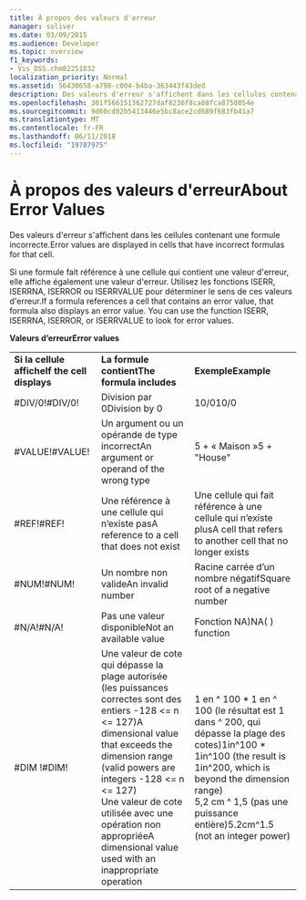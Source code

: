 ```yaml
---
title: À propos des valeurs d'erreur
manager: soliver
ms.date: 03/09/2015
ms.audience: Developer
ms.topic: overview
f1_keywords:
- Vis_DSS.chm82251832
localization_priority: Normal
ms.assetid: 56430658-a798-c004-b4ba-363443f43ded
description: Des valeurs d'erreur s'affichent dans les cellules contenant une formule incorrecte.
ms.openlocfilehash: 301f566151362727daf8236f8ca88fca8758054e
ms.sourcegitcommit: 9d60cd82b5413446e5bc8ace2cd689f683fb41a7
ms.translationtype: MT
ms.contentlocale: fr-FR
ms.lasthandoff: 06/11/2018
ms.locfileid: "19787975"
---
```

# <a name="about-error-values"></a><span data-ttu-id="93830-103">À propos des valeurs d'erreur</span><span class="sxs-lookup"><span data-stu-id="93830-103">About Error Values</span></span>

<span data-ttu-id="93830-104">Des valeurs d'erreur s'affichent dans les cellules contenant une formule incorrecte.</span><span class="sxs-lookup"><span data-stu-id="93830-104">Error values are displayed in cells that have incorrect formulas for that cell.</span></span>
  
<span data-ttu-id="93830-p101">Si une formule fait référence à une cellule qui contient une valeur d'erreur, elle affiche également une valeur d'erreur. Utilisez les fonctions ISERR, ISERRNA, ISERROR ou ISERRVALUE pour déterminer le sens de ces valeurs d'erreur.</span><span class="sxs-lookup"><span data-stu-id="93830-p101">If a formula references a cell that contains an error value, that formula also displays an error value. You can use the function ISERR, ISERRNA, ISERROR, or ISERRVALUE to look for error values.</span></span>
  
<span data-ttu-id="93830-107">**Valeurs d’erreur**</span><span class="sxs-lookup"><span data-stu-id="93830-107">**Error values**</span></span>

||||
|:-----|:-----|:-----|
|<span data-ttu-id="93830-108">**Si la cellule affiche**</span><span class="sxs-lookup"><span data-stu-id="93830-108">**If the cell displays**</span></span> <br/> |<span data-ttu-id="93830-109">**La formule contient**</span><span class="sxs-lookup"><span data-stu-id="93830-109">**The formula includes**</span></span> <br/> |<span data-ttu-id="93830-110">**Exemple**</span><span class="sxs-lookup"><span data-stu-id="93830-110">**Example**</span></span> <br/> |
| <span data-ttu-id="93830-111">#DIV/0!</span><span class="sxs-lookup"><span data-stu-id="93830-111">#DIV/0!</span></span>  <br/> |<span data-ttu-id="93830-112">Division par 0</span><span class="sxs-lookup"><span data-stu-id="93830-112">Division by 0</span></span>  <br/> |<span data-ttu-id="93830-113">10/0</span><span class="sxs-lookup"><span data-stu-id="93830-113">10/0</span></span>  <br/> |
| <span data-ttu-id="93830-114">#VALUE!</span><span class="sxs-lookup"><span data-stu-id="93830-114">#VALUE!</span></span>  <br/> | <span data-ttu-id="93830-115">Un argument ou un opérande de type incorrect</span><span class="sxs-lookup"><span data-stu-id="93830-115">An argument or operand of the wrong type</span></span>  <br/> | <span data-ttu-id="93830-116">5 + « Maison »</span><span class="sxs-lookup"><span data-stu-id="93830-116">5 + "House"</span></span>  <br/> |
| <span data-ttu-id="93830-117">#REF!</span><span class="sxs-lookup"><span data-stu-id="93830-117">#REF!</span></span>  <br/> | <span data-ttu-id="93830-118">Une référence à une cellule qui n’existe pas</span><span class="sxs-lookup"><span data-stu-id="93830-118">A reference to a cell that does not exist</span></span>  <br/> | <span data-ttu-id="93830-119">Une cellule qui fait référence à une cellule qui n’existe plus</span><span class="sxs-lookup"><span data-stu-id="93830-119">A cell that refers to another cell that no longer exists</span></span>  <br/> |
| <span data-ttu-id="93830-120">#NUM!</span><span class="sxs-lookup"><span data-stu-id="93830-120">#NUM!</span></span>  <br/> | <span data-ttu-id="93830-121">Un nombre non valide</span><span class="sxs-lookup"><span data-stu-id="93830-121">An invalid number</span></span>  <br/> | <span data-ttu-id="93830-122">Racine carrée d’un nombre négatif</span><span class="sxs-lookup"><span data-stu-id="93830-122">Square root of a negative number</span></span>  <br/> |
| <span data-ttu-id="93830-123">#N/A!</span><span class="sxs-lookup"><span data-stu-id="93830-123">#N/A!</span></span>  <br/> | <span data-ttu-id="93830-124">Pas une valeur disponible</span><span class="sxs-lookup"><span data-stu-id="93830-124">Not an available value</span></span>  <br/> | <span data-ttu-id="93830-125">Fonction NA)</span><span class="sxs-lookup"><span data-stu-id="93830-125">NA( ) function</span></span>  <br/> |
| <span data-ttu-id="93830-126">#DIM !</span><span class="sxs-lookup"><span data-stu-id="93830-126">#DIM!</span></span>  <br/> | <span data-ttu-id="93830-127">Une valeur de cote qui dépasse la plage autorisée (les puissances correctes sont des entiers -128 \<= n \<= 127)</span><span class="sxs-lookup"><span data-stu-id="93830-127">A dimensional value that exceeds the dimension range (valid powers are integers -128 \<= n \<= 127)</span></span>  <br/> <span data-ttu-id="93830-128">Une valeur de cote utilisée avec une opération non appropriée</span><span class="sxs-lookup"><span data-stu-id="93830-128">A dimensional value used with an inappropriate operation</span></span>  <br/> |<span data-ttu-id="93830-129">1 en ^ 100 \* 1 en ^ 100 (le résultat est 1 dans ^ 200, qui dépasse la plage des cotes)</span><span class="sxs-lookup"><span data-stu-id="93830-129">1in^100 \* 1in^100 (the result is 1in^200, which is beyond the dimension range)</span></span>  <br/> <span data-ttu-id="93830-130">5,2 cm ^ 1,5 (pas une puissance entière)</span><span class="sxs-lookup"><span data-stu-id="93830-130">5.2cm^1.5 (not an integer power)</span></span>  <br/> |
   

